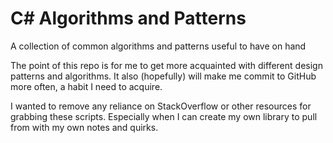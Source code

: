 # C# Algorithms and Patterns
A collection of common algorithms and patterns useful to have on hand

The point of this repo is for me to get more acquainted with different design patterns and algorithms. It also (hopefully) will make me commit to GitHub more often, a habit I need to acquire.

I wanted to remove any reliance on StackOverflow or other resources for grabbing these scripts. Especially when I can create my own library to pull from with my own notes and quirks. 
